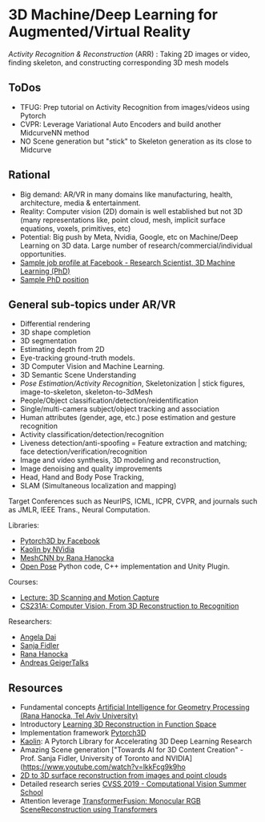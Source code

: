 # 3D Machine/Deep Learning for Augmented/Virtual Reality

*Activity Recognition & Reconstruction* (ARR) : Taking 2D images or video, finding skeleton, and constructing corresponding 3D mesh models

## ToDos
- TFUG: Prep tutorial on Activity Recognition from images/videos using Pytorch
- CVPR: Leverage Variational Auto Encoders and build another MidcurveNN method
- NO Scene generation but "stick" to Skeleton generation as its close to Midcurve

## Rational
- Big demand: AR/VR in many domains like manufacturing, health, architecture, media & entertainment.
- Reality: Computer vision (2D) domain is well established but not 3D (many representations like, point cloud, mesh, implicit surface equations, voxels, primitives, etc)
- Potential: Big push by Meta, Nvidia, Google, etc on Machine/Deep Learning on 3D data. Large number of research/commercial/individual opportunities. 
- [Sample job profile at Facebook - Research Scientist, 3D Machine Learning (PhD)](https://www.linkedin.com/jobs/view/2817385473)
- [Sample PhD position](https://polytechnicpositions.com/phd-positions-in-3d-machine-learning-3d-vision,i7150.html)

## General sub-topics under AR/VR
- Differential rendering
- 3D shape completion
- 3D segmentation
- Estimating depth from 2D
- Eye-tracking ground-truth models.
- 3D Computer Vision and Machine Learning.
- 3D Semantic Scene Understanding
- *Pose Estimation/Activity Recognition*, Skeletonization | stick figures, image-to-skeleton, skeleton-to-3dMesh
- People/Object classification/detection/reidentification
- Single/multi-camera subject/object tracking and association
- Human attributes (gender, age, etc.) pose estimation and gesture recognition
- Activity classification/detection/recognition
- Liveness detection/anti-spoofing
= Feature extraction and matching; face detection/verification/recognition
- Image and video synthesis, 3D modeling and reconstruction,
- Image denoising and quality improvements
- Head, Hand and Body Pose Tracking, 
- SLAM (Simultaneous localization and mapping)

Target Conferences such as NeurIPS, ICML, ICPR, CVPR, and journals such as JMLR, IEEE Trans., Neural Computation.

Libraries:
- [Pytorch3D by Facebook](https://github.com/facebookresearch/pytorch3d)
- [Kaolin by NVidia](https://github.com/NVIDIAGameWorks/kaolin)
- [MeshCNN by Rana Hanocka](https://github.com/ranahanocka/MeshCNN)
- [Open Pose](https://github.com/CMU-Perceptual-Computing-Lab/openpose) Python code, C++ implementation and Unity Plugin. 

Courses:
- [Lecture: 3D Scanning and Motion Capture](https://justusthies.github.io/posts/3D-Scanning-and-Motion-Capture-SS18/)
- [CS231A: Computer Vision, From 3D Reconstruction to Recognition](https://web.stanford.edu/class/cs231a/)

Researchers:
- [Angela Dai](https://www.professoren.tum.de/en/dai-angela)
- [Sanja Fidler](https://www.cs.utoronto.ca/~fidler/)
- [Rana Hanocka](https://people.cs.uchicago.edu/~ranahanocka/)
- [Andreas Geiger](http://www.cvlibs.net/)[Talks](http://www.cvlibs.net/talks.php)


<!-- 
## Why me?
- Over 2 decades of professional experience in 3D modeling software development along with Masters and Doctoral degrees.
- Over half-a-decade of professional/teaching experience in Machine/Deep Learning.

## IKIGAI 
- World needs: huge demand, unique combination of 3D+ML needed forever!!
- Good at: both domains, got PhD, taught these subjects, vast experience
- Love doing: Wow projects in visualization, 3D and Pytorch
- Paid for: FAANG, $$$, Own, global impact, conferences, global reach

## Specific Knowledge 
- rare, un-trainable, 
- only through apprenticeship/experience, 
- unique ability of domain expertise plus teaching/counseling, 
- be a reliable brand!! 

 -->
## Resources
- Fundamental concepts [Artificial Intelligence for Geometry Processing (Rana Hanocka, Tel Aviv University)](https://www.youtube.com/watch?v=h8VRNYDrIAM)
- Introductory [Learning 3D Reconstruction in Function Space](https://www.youtube.com/watch?v=kxKI8_Si2a0)
- Implementation framework [Pytorch3D](https://github.com/facebookresearch/pytorch3d)
- [Kaolin](https://github.com/NVIDIAGameWorks/kaolin): A Pytorch Library for Accelerating 3D Deep Learning Research
- Amazing Scene generation ["Towards AI for 3D Content Creation" - Prof. Sanja Fidler, University of Toronto and NVIDIA](https://www.youtube.com/watch?v=lkkFcg9k9ho
- [2D to 3D surface reconstruction from images and point clouds](https://www.youtube.com/playlist?list=PL3OV2Akk7XpDjlhJBDGav08bef_DvIdH2)
- Detailed research series [CVSS 2019 - Computational Vision Summer School](https://www.youtube.com/playlist?list=PLeCNfJWZKqxsvidOlVLtWq9s7sIsX1QTC)
- Attention leverage [TransformerFusion: Monocular RGB SceneReconstruction using Transformers](https://www.youtube.com/watch?v=LIpTKYfKSqw)